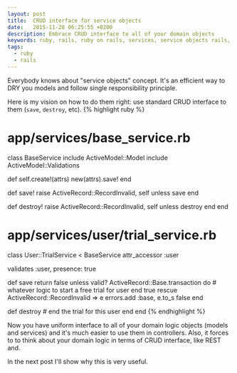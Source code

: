 ```yaml
---
layout: post
title:  CRUD interface for service objects
date:   2015-11-28 06:25:55 +0200
description: Embrace CRUD interface to all of your domain objects
keywords: ruby, rails, ruby on rails, services, service objects rails, activemodel
tags:
  - ruby
  - rails
---
```

Everybody knows about "service objects" concept. It's an efficient way to DRY you models and follow single responsibility principle.

Here is my vision on how to do them right: use standard CRUD interface to them (`save`, `destroy`, etc).
{% highlight ruby %}
# app/services/base_service.rb
class BaseService
  include ActiveModel::Model
  include ActiveModel::Validations

  def self.create!(attrs)
    new(attrs).save!
  end

  def save!
    raise ActiveRecord::RecordInvalid, self unless save
  end

  def destroy!
    raise ActiveRecord::RecordInvalid, self unless destroy
  end
end

# app/services/user/trial_service.rb
class User::TrialService < BaseService
  attr_accessor :user

  validates :user, presence: true

  def save
    return false unless valid?
    ActiveRecord::Base.transaction do
      # whatever logic to start a free trial for user
    end
    true
  rescue ActiveRecord::RecordInvalid => e
    errors.add :base, e.to_s
    false
  end

  def destroy
    # end the trial for this user
  end
end
{% endhighlight %}

Now you have uniform interface to all of your domain logic objects (models and services) and it's much easier to use them in controllers. Also, it forces to to think about your domain logic in terms of CRUD interface, like REST and.

In the next post I'll show why this is very useful.
